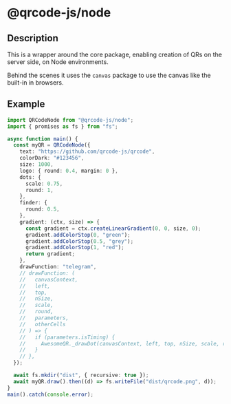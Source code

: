 # @qrcode-js/node

## Description

This is a wrapper around the core package, enabling creation of QRs on the server side, on Node environments.

Behind the scenes it uses the `canvas` package to use the canvas like the built-in in browsers.

## Example

```typescript
import QRCodeNode from "@qrcode-js/node";
import { promises as fs } from "fs";

async function main() {
  const myQR = QRCodeNode({
    text: "https://github.com/qrcode-js/qrcode",
    colorDark: "#123456",
    size: 1000,
    logo: { round: 0.4, margin: 0 },
    dots: {
      scale: 0.75,
      round: 1,
    },
    finder: {
      round: 0.5,
    },
    gradient: (ctx, size) => {
      const gradient = ctx.createLinearGradient(0, 0, size, 0);
      gradient.addColorStop(0, "green");
      gradient.addColorStop(0.5, "grey");
      gradient.addColorStop(1, "red");
      return gradient;
    },
    drawFunction: "telegram",
    // drawFunction: (
    //   canvasContext,
    //   left,
    //   top,
    //   nSize,
    //   scale,
    //   round,
    //   parameters,
    //   otherCells
    // ) => {
    //   if (parameters.isTiming) {
    //     AwesomeQR._drawDot(canvasContext, left, top, nSize, scale, round);
    //   }
    // },
  });

  await fs.mkdir("dist", { recursive: true });
  await myQR.draw().then((d) => fs.writeFile("dist/qrcode.png", d));
}
main().catch(console.error);
```
